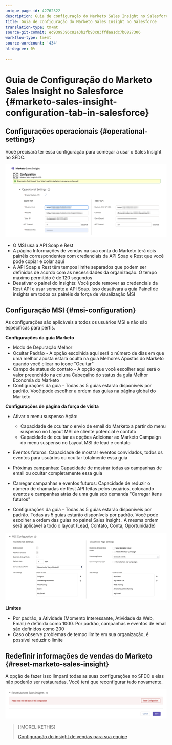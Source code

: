 ```yaml
---
unique-page-id: 42762322
description: Guia de configuração do Marketo Sales Insight no Salesforce - Documentos do Marketo - Documentação do produto
title: Guia de configuração do Marketo Sales Insight no Salesforce
translation-type: tm+mt
source-git-commit: ed9399396c82a3b2fb93c83ffdaa1dc7b0827306
workflow-type: tm+mt
source-wordcount: '434'
ht-degree: 0%

---
```



# Guia de Configuração do Marketo Sales Insight no Salesforce {#marketo-sales-insight-configuration-tab-in-salesforce}

## Configurações operacionais {#operational-settings}

Você precisará ter essa configuração para começar a usar o Sales Insight no SFDC.

![](assets/one.png)

* O MSI usa a API Soap e Rest
* A página Informações de vendas na sua conta do Marketo terá dois painéis correspondentes com credenciais da API Soap e Rest que você pode copiar e colar aqui
* A API Soap e Rest têm tempos limite separados que podem ser definidos de acordo com as necessidades da organização. O tempo máximo permitido é de 120 segundos
* Desativar o painel do Insights: Você pode remover as credenciais da Rest API e usar somente a API Soap. Isso desativará a guia Painel de insights em todos os painéis da força de visualização MSI

## Configuração MSI {#msi-configuration}

As configurações são aplicáveis a todos os usuários MSI e não são específicas para perfis.

**Configurações da guia Marketo**

* Modo de Depuração Melhor
* Ocultar Padrão - A opção escolhida aqui será o número de dias em que uma melhor aposta estará oculta na guia Melhores Apostas do Marketo quando você clicar no ícone &quot;Ocultar&quot;
* Campo de status do contato - A opção que você escolher aqui será o valor preenchido na coluna Cabeçalho do status da guia Melhor Economia do Marketo
* Configurações da guia - Todas as 5 guias estarão disponíveis por padrão. Você pode escolher a ordem das guias na página global do Marketo

**Configurações de página da força de visita**

* Ativar o menu suspenso Ação:

   * Capacidade de ocultar o envio de email do Marketo a partir do menu suspenso no Layout MSI de cliente potencial e contato
   * Capacidade de ocultar as opções Adicionar ao Marketo Campaign do menu suspenso no Layout MSI de lead e contato

* Eventos futuros: Capacidade de mostrar eventos convidados, todos os eventos para usuários ou ocultar totalmente essa guia
* Próximas campanhas: Capacidade de mostrar todas as campanhas de email ou ocultar completamente essa guia
* Carregar campanhas e eventos futuros: Capacidade de reduzir o número de chamadas de Rest API feitas pelos usuários, colocando eventos e campanhas atrás de uma guia sob demanda &quot;Carregar itens futuros&quot;
* Configurações da guia - Todas as 5 guias estarão disponíveis por padrão. Todas as 5 guias estarão disponíveis por padrão. Você pode escolher a ordem das guias no painel Sales Insight . A mesma ordem será aplicável a todo o layout (Lead, Contato, Conta, Oportunidade)

![](assets/two.png)

**Limites**

* Por padrão, a Atividade (Momento Interessante, Atividade da Web, Email) é definida como 1000. Por padrão, campanhas e eventos de email são definidos como 200
* Caso observe problemas de tempo limite em sua organização, é possível reduzir o limite

## Redefinir informações de vendas do Marketo {#reset-marketo-sales-insight}

A opção de fazer isso limpará todas as suas configurações no SFDC e elas não poderão ser restauradas. Você terá que reconfigurar tudo novamente.

![](assets/three.png)

>[!MORELIKETHIS]
>
>[Configuração do insight de vendas para sua equipe](/help/marketo/product-docs/marketo-sales-insight/msi-for-salesforce/configuration/setting-up-sales-insight-for-your-team.md)
